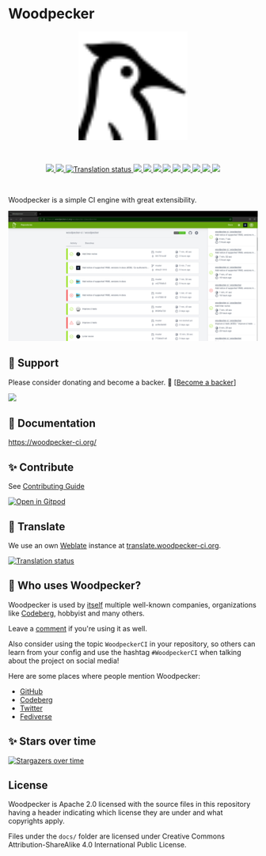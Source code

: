 # Woodpecker

<p align="center">
  <a href="https://github.com/woodpecker-ci/woodpecker/">
    <img alt="Woodpecker" src="docs/static/img/logo.svg" width="220"/>
  </a>
</p>
<br/>
<p align="center">
  <a href="https://ci.woodpecker-ci.org/repos/3780" title="Build Status">
    <img src="https://ci.woodpecker-ci.org/api/badges/3780/status.svg">
  </a>
  <a href="https://codecov.io/gh/woodpecker-ci/woodpecker">
    <img src="https://codecov.io/gh/woodpecker-ci/woodpecker/branch/main/graph/badge.svg"/>
  </a>
  <a href="https://translate.woodpecker-ci.org/engage/woodpecker-ci/">
    <img src="https://translate.woodpecker-ci.org/widgets/woodpecker-ci/-/ui/svg-badge.svg" alt="Translation status" />
  </a>
  <a href="https://discord.gg/fcMQqSMXJy" title="Join the Discord chat at https://discord.gg/fcMQqSMXJy">
    <img src="https://img.shields.io/discord/838698813463724034.svg?label=discord">
  </a>
  <a href="https://matrix.to/#/#woodpecker:matrix.org" title="Join the Matrix space at https://matrix.to/#/#woodpecker:matrix.org">
    <img src="https://img.shields.io/matrix/woodpecker:matrix.org?label=matrix">
  </a>
  <a href="https://goreportcard.com/report/github.com/woodpecker-ci/woodpecker" title="Go Report Card">
    <img src="https://goreportcard.com/badge/github.com/woodpecker-ci/woodpecker">
  </a>
  <a href="https://godoc.org/github.com/woodpecker-ci/woodpecker" title="GoDoc">
    <img src="https://godoc.org/github.com/woodpecker-ci/woodpecker?status.svg">
  </a>
  <a href="https://github.com/woodpecker-ci/woodpecker/releases/latest" title="GitHub release">
    <img src="https://img.shields.io/github/v/release/woodpecker-ci/woodpecker?sort=semver">
  </a>
  <a href="https://hub.docker.com/r/woodpeckerci/woodpecker-server" title="Docker pulls">
    <img src="https://img.shields.io/docker/pulls/woodpeckerci/woodpecker-server">
  </a>
  <a href="https://opensource.org/licenses/Apache-2.0" title="License: Apache-2.0">
    <img src="https://img.shields.io/badge/License-Apache%202.0-blue.svg">
  </a>
  <a href="https://bestpractices.coreinfrastructure.org/projects/5309">
    <img src="https://bestpractices.coreinfrastructure.org/projects/5309/badge">
  </a>
  <a href="https://results.pre-commit.ci/repo/github/179344069" title="pre-commit.ci">
    <img src="https://results.pre-commit.ci/badge/github/woodpecker-ci/woodpecker/main.svg">
  </a>
</p>
<br/>

Woodpecker is a simple CI engine with great extensibility.

![woodpecker](docs/docs/woodpecker.png)

## 🫶 Support

Please consider donating and become a backer. 🙏 [[Become a backer](https://opencollective.com/woodpecker-ci#category-CONTRIBUTE)]

<a href="https://opencollective.com/woodpecker-ci" target="_blank"><img src="https://opencollective.com/woodpecker-ci/backers.svg?width=890"></a>

## 📖 Documentation

<https://woodpecker-ci.org/>

## ✨ Contribute

See [Contributing Guide](CONTRIBUTING.md)

[![Open in Gitpod](https://gitpod.io/button/open-in-gitpod.svg)](https://woodpecker-ci.org/docs/next/development/getting-started#gitpod)

## 📣 Translate

We use an own [Weblate](https://weblate.org/en/) instance at [translate.woodpecker-ci.org](https://translate.woodpecker-ci.org).

<a href="https://translate.woodpecker-ci.org/engage/woodpecker-ci/">
  <img src="https://translate.woodpecker-ci.org/widgets/woodpecker-ci/-/ui/multi-blue.svg" alt="Translation status" />
</a>

## 👋 Who uses Woodpecker?

Woodpecker is used by [itself](https://ci.woodpecker-ci.org/woodpecker/woodpecker-ci/) multiple well-known companies, organizations like [Codeberg](https://codeberg.org), hobbyist and many others.

Leave a [comment](https://github.com/woodpecker-ci/woodpecker/discussions/2149) if you're using it as well.

Also consider using the topic `WoodpeckerCI` in your repository, so others can learn from your config and use the hashtag `#WoodpeckerCI` when talking about the project on social media!

Here are some places where people mention Woodpecker:

- [GitHub](https://github.com/topics/WoodpeckerCI)
- [Codeberg](https://codeberg.org/explore/repos?q=woodpeckerci&topic=1)
- [Twitter](https://twitter.com/search?q=%23WoodpeckerCI&src=typed_query)
- [Fediverse](https://mastodon.social/tags/WoodpeckerCI)

## ✨ Stars over time

[![Stargazers over time](https://starchart.cc/woodpecker-ci/woodpecker.svg)](https://starchart.cc/woodpecker-ci/woodpecker)

## License

Woodpecker is Apache 2.0 licensed with the source files in this repository having a header indicating which license they are under and what copyrights apply.

Files under the `docs/` folder are licensed under Creative Commons Attribution-ShareAlike 4.0 International Public License.
